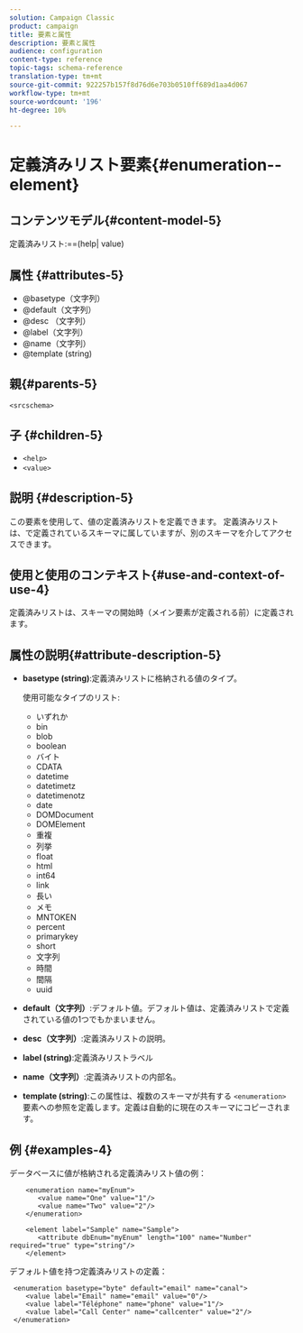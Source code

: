 ```yaml
---
solution: Campaign Classic
product: campaign
title: 要素と属性
description: 要素と属性
audience: configuration
content-type: reference
topic-tags: schema-reference
translation-type: tm+mt
source-git-commit: 922257b157f8d76d6e703b0510ff689d1aa4d067
workflow-type: tm+mt
source-wordcount: '196'
ht-degree: 10%

---
```



# 定義済みリスト要素{#enumeration--element}

## コンテンツモデル{#content-model-5}

定義済みリスト:==(help| value)

## 属性 {#attributes-5}

* @basetype（文字列）
* @default（文字列）
* @desc （文字列）
* @label（文字列）
* @name（文字列）
* @template (string)

## 親{#parents-5}

`<srcschema>`

## 子 {#children-5}

* `<help>`
* `<value>`

## 説明 {#description-5}

この要素を使用して、値の定義済みリストを定義できます。 定義済みリストは、で定義されているスキーマに属していますが、別のスキーマを介してアクセスできます。

## 使用と使用のコンテキスト{#use-and-context-of-use-4}

定義済みリストは、スキーマの開始時（メイン要素が定義される前）に定義されます。

## 属性の説明{#attribute-description-5}

* **basetype (string)**:定義済みリストに格納される値のタイプ。

   使用可能なタイプのリスト:

   * いずれか
   * bin
   * blob
   * boolean
   * バイト
   * CDATA
   * datetime
   * datetimetz
   * datetimenotz
   * date
   * DOMDocument
   * DOMElement
   * 重複
   * 列挙
   * float
   * html
   * int64
   * link
   * 長い
   * メモ
   * MNTOKEN
   * percent
   * primarykey
   * short
   * 文字列
   * 時間
   * 間隔
   * uuid

* **default（文字列）**:デフォルト値。デフォルト値は、定義済みリストで定義されている値の1つでもかまいません。
* **desc（文字列）**:定義済みリストの説明。
* **label (string)**:定義済みリストラベル
* **name（文字列）**:定義済みリストの内部名。
* **template (string)**:この属性は、複数のスキーマが共有する `<enumeration>` 要素への参照を定義します。定義は自動的に現在のスキーマにコピーされます。

## 例 {#examples-4}

データベースに値が格納される定義済みリスト値の例：

```
    <enumeration name="myEnum">
       <value name="One" value="1"/>
       <value name="Two" value="2"/>
    </enumeration>

    <element label="Sample" name="Sample">
       <attribute dbEnum="myEnum" length="100" name="Number" required="true" type="string"/>
    </element>
```

デフォルト値を持つ定義済みリストの定義：

```
 <enumeration basetype="byte" default="email" name="canal">
    <value label="Email" name="email" value="0"/> 
    <value label="Téléphone" name="phone" value="1"/>
    <value label="Call Center" name="callcenter" value="2"/>
 </enumeration>
```
